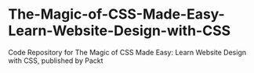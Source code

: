# The-Magic-of-CSS-Made-Easy-Learn-Website-Design-with-CSS
Code Repository for The Magic of CSS Made Easy: Learn Website Design with CSS, published by Packt
